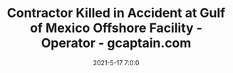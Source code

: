 ---
"title": "Contractor Killed in Accident at Gulf of Mexico Offshore Facility -Operator - gcaptain.com"
"date": "2021-5-17 7:0:0"
"feed_name": "GOOGLENEWSDRILLING"
"feed_website": "https://news.google.com/search?q=drilling%2Bincident&hl=en-US&gl=US&ceid=US:en"
"feed_rss": "https://news.google.com/rss/search?q=drilling%2Bincident&hl=en-US&gl=US&ceid=US:en"
"link": "https://gcaptain.com/contractor-killed-in-accident-at-gulf-of-mexico-offshore-facility-operator/"
"file": "_posts/2021-1-1-f137a60e4d3d580cd540dbf7387e5044b58b4500.md"
"accident": "0"
"drilling": "0"
---